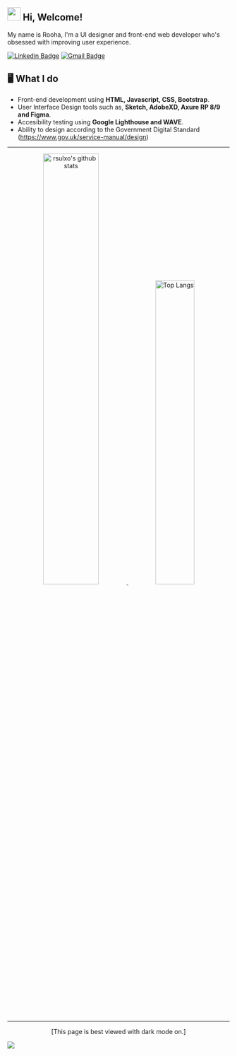 <h2> <img src="https://emojis.slackmojis.com/emojis/images/1588315024/8823/hyperkitty.gif?1588315024" width="30" /> Hi, Welcome! </h2>
My name is Rooha, I'm a UI designer and front-end web developer who's obsessed with improving user experience. 

[![Linkedin Badge](https://img.shields.io/badge/LinkedIn-0077B5?style=for-the-badge&logo=linkedin&logoColor=white&link=https://www.linkedin.com/in/haany-ali)](www.linkedin.com/in/roohas)
[![Gmail Badge](https://img.shields.io/badge/Gmail-D14836?style=for-the-badge&logo=gmail&logoColor=white&link=mailto:rooha14@gmail.com)](mailto:rooha14@gmail.com)

## 🖥️  What I do
- Front-end development using **HTML, Javascript, CSS, Bootstrap**.
- User Interface Design tools such as, **Sketch, AdobeXD, Axure RP 8/9 and Figma**.
- Accesibility testing using **Google Lighthouse and WAVE**.
- Ability to design according to the Government Digital Standard (https://www.gov.uk/service-manual/design)

<hr>
<div align="center">
  
<a  href="https://github.com/rsulxo"> 
  
<img alt="rsulxo's github stats" width="50%" src="https://github-readme-stats.vercel.app/api?username=rsulxo&include_all_commits=true&show_icons=true&theme=dracula&show_owner=true" href="https://github.com/rsulxo" />
<img alt="Top Langs" width="42%" src="https://github-readme-stats.vercel.app/api/top-langs/?username=rsulxo&theme=dracula&layout=compact" href="https://github.com/rsulxo" />

</a>

<hr></hr>

[This page is best viewed with dark mode on.]

</div>

![](https://visitor-badge.glitch.me/badge?page_id=rsulxo.rsulxo)

